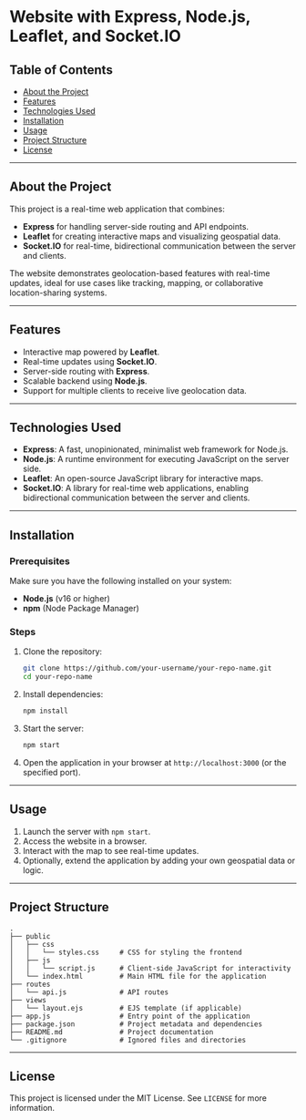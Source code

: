 # Website with Express, Node.js, Leaflet, and Socket.IO

## Table of Contents
- [About the Project](#about-the-project)
- [Features](#features)
- [Technologies Used](#technologies-used)
- [Installation](#installation)
- [Usage](#usage)
- [Project Structure](#project-structure)
- [License](#license)

---

## About the Project
This project is a real-time web application that combines:
- **Express** for handling server-side routing and API endpoints.
- **Leaflet** for creating interactive maps and visualizing geospatial data.
- **Socket.IO** for real-time, bidirectional communication between the server and clients.

The website demonstrates geolocation-based features with real-time updates, ideal for use cases like tracking, mapping, or collaborative location-sharing systems.

---

## Features
- Interactive map powered by **Leaflet**.
- Real-time updates using **Socket.IO**.
- Server-side routing with **Express**.
- Scalable backend using **Node.js**.
- Support for multiple clients to receive live geolocation data.

---

## Technologies Used
- **Express**: A fast, unopinionated, minimalist web framework for Node.js.
- **Node.js**: A runtime environment for executing JavaScript on the server side.
- **Leaflet**: An open-source JavaScript library for interactive maps.
- **Socket.IO**: A library for real-time web applications, enabling bidirectional communication between the server and clients.

---

## Installation

### Prerequisites
Make sure you have the following installed on your system:
- **Node.js** (v16 or higher)
- **npm** (Node Package Manager)

### Steps
1. Clone the repository:
   ```bash
   git clone https://github.com/your-username/your-repo-name.git
   cd your-repo-name
   ```

2. Install dependencies:
   ```bash
   npm install
   ```

3. Start the server:
   ```bash
   npm start
   ```

4. Open the application in your browser at `http://localhost:3000` (or the specified port).

---

## Usage
1. Launch the server with `npm start`.
2. Access the website in a browser.
3. Interact with the map to see real-time updates.
4. Optionally, extend the application by adding your own geospatial data or logic.

---

## Project Structure
```
.
├── public
│   ├── css
│   │   └── styles.css     # CSS for styling the frontend
│   ├── js
│   │   └── script.js      # Client-side JavaScript for interactivity
│   └── index.html         # Main HTML file for the application
├── routes
│   └── api.js             # API routes
├── views
│   └── layout.ejs         # EJS template (if applicable)
├── app.js                 # Entry point of the application
├── package.json           # Project metadata and dependencies
├── README.md              # Project documentation
└── .gitignore             # Ignored files and directories
```

---

## License
This project is licensed under the MIT License. See `LICENSE` for more information.
